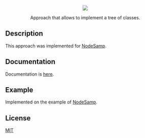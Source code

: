 <br />
<p align="center">
    <a href="https://github.com/dev2alert/node-ctx-api">
        <img src="https://raw.githubusercontent.com/dev2alert/node-ctx-api/main/md-assets/big-logo.png" />
    </a>
</p>
<p align="center">
    Approach that allows to implement a tree of classes.
</p>

## Description
<p>
    This approach was implemented for <a href="https://github.com/dev2alert/node-samp">NodeSamp</a>.
</p>

## Documentation
<p>
    Documentation is <a href="https://github.com/dev2alert/node-samp/wiki">here</a>.
</p>

## Example
Implemented on the example of <a href="https://github.com/dev2alert/node-samp">NodeSamp</a>.

## License
<p>
    <a href="https://github.com/dev2alert/node-ctx-api/blob/main/LICENSE">MIT</a>
</p>